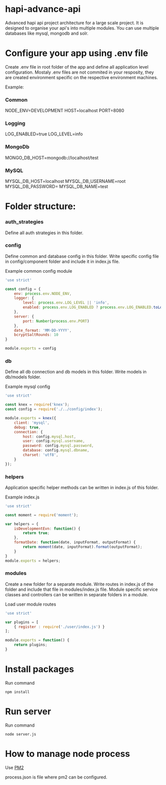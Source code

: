 # hapi-advance-api
Advanced hapi api project architecture for a large scale project. It is designed to organise your api's into multiple modules. You can use multiple databases like mysql, mongodb and solr.

# Configure your app using .env file
Create .env file in root folder of the app and define all application level configuration. Mostaly .env files are not commited in your resposity, they are created environment specific on the respective environment machines.

Example:
### Common
NODE_ENV=DEVELOPMENT
HOST=localhost
PORT=8080

### Logging
LOG_ENABLED=true
LOG_LEVEL=info

### MongoDb
MONGO_DB_HOST=mongodb://localhost/test

### MySQL
MYSQL_DB_HOST=localhost
MYSQL_DB_USERNAME=root
MYSQL_DB_PASSWORD=
MYSQL_DB_NAME=test

# Folder structure:

### auth_strategies
Define all auth strategies in this folder.

### config
Define common and database config in this folder. Write specific config file in config/component folder and include it in index.js file.

Example common config module
```js
'use strict'

const config = {  
    env: process.env.NODE_ENV,
    logger: {
        level: process.env.LOG_LEVEL || 'info',
        enabled: process.env.LOG_ENABLED ? process.env.LOG_ENABLED.toLowerCase() === 'true' : false
    },
    server: {
        port: Number(process.env.PORT)
    },
    date_format: 'MM-DD-YYYY',
    bcryptSaltRounds: 10
}

module.exports = config
```

### db
Define all db connection and db models in this folder. Write models in db/models folder.

Example mysql config
```js
'use strict'

const knex = require('knex');
const config = require('./../config/index');

module.exports = knex({
    client: 'mysql',
    debug: true,
    connection: {
        host: config.mysql.host,
        user: config.mysql.username,
        password: config.mysql.password,
        database: config.mysql.dbname,
        charset: 'utf8',
    }
});
```

### helpers
Application specific helper methods can be written in index.js of this folder.

Example index.js
```js
'use strict'

const moment = require('moment');

var helpers = {
    isDevelopmentEvn: function() {
        return true;
    },
    formatDate: function(date, inputFormat, outputFormat) {
        return moment(date, inputFormat).format(outputFormat);
    }
}
module.exports = helpers; 
```

### modules
Create a new folder for a separate module. Write routes in index.js of the folder and include that file in modules/index.js file. Module specific service classes and controllers can be written in separate folders in a module.

Load user module routes
```js
'use strict'

var plugins = [
    { register : require('./user/index.js') }
];

module.exports = function() {
    return plugins;
} 
```

# Install packages
Run command
```
npm install
```

# Run server
Run command
```
node server.js
```

# How to manage node process
Use [PM2](http://pm2.keymetrics.io/)

process.json is file where pm2 can be configured.
